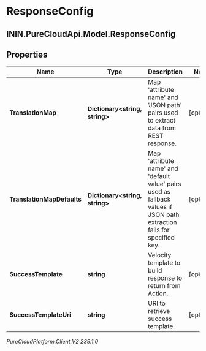 # ResponseConfig

## ININ.PureCloudApi.Model.ResponseConfig

## Properties

|Name | Type | Description | Notes|
|------------ | ------------- | ------------- | -------------|
| **TranslationMap** | **Dictionary&lt;string, string&gt;** | Map &#39;attribute name&#39; and &#39;JSON path&#39; pairs used to extract data from REST response. | [optional] |
| **TranslationMapDefaults** | **Dictionary&lt;string, string&gt;** | Map &#39;attribute name&#39; and &#39;default value&#39; pairs used as fallback values if JSON path extraction fails for specified key. | [optional] |
| **SuccessTemplate** | **string** | Velocity template to build response to return from Action. | [optional] |
| **SuccessTemplateUri** | **string** | URI to retrieve success template. | [optional] |



_PureCloudPlatform.Client.V2 239.1.0_
